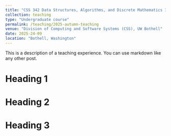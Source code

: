 ```yaml
---
title: "CSS 342 Data Structures, Algorithms, and Discrete Mathematics I"
collection: teaching
type: "Undergraduate course"
permalink: /teaching/2025-autumn-teaching
venue: "Division of Computing and Software Systems (CSS), UW Bothell"
date: 2025-24-09
location: "Bothell, Washington"
---
```


This is a description of a teaching experience. You can use markdown like any other post.

Heading 1
======

Heading 2
======

Heading 3
======